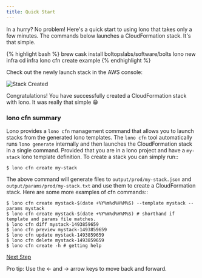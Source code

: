```yaml
---
title: Quick Start
---
```


In a hurry? No problem!  Here's a quick start to using lono that takes only a few minutes.  The commands below launches a CloudFormation stack.  It's that simple.

{% highlight bash %}
brew cask install boltopslabs/software/bolts
lono new infra
cd infra
lono cfn create example
{% endhighlight %}

Check out the newly launch stack in the AWS console:

<img src="/img/tutorial/stack-created.png" alt="Stack Created" class="doc-photo">

Congratulations!  You have successfully created a CloudFormation stack with lono. It was really that simple 😁

### lono cfn summary

Lono provides a `lono cfn` management command that allows you to launch stacks from the generated lono templates. The `lono cfn` tool automatically runs `lono generate` internally and then launches the CloudFormation stack in a single command. Provided that you are in a lono project and have a `my-stack` lono template definition. To create a stack you can simply run::

```
$ lono cfn create my-stack
```

The above command will generate files to `output/prod/my-stack.json` and `output/params/prod/my-stack.txt` and use them to create a CloudFormation stack. Here are some more examples of cfn commands::

```
$ lono cfn create mystack-$(date +%Y%m%d%H%M%S) --template mystack --params mystack
$ lono cfn create mystack-$(date +%Y%m%d%H%M%S) # shorthand if template and params file matches.
$ lono cfn diff mystack-1493859659
$ lono cfn preview mystack-1493859659
$ lono cfn update mystack-1493859659
$ lono cfn delete mystack-1493859659
$ lono cfn create -h # getting help
```

<a id="next" class="btn btn-primary" href="{% link docs.md %}">Next Step</a>
<p class="keyboard-tip">Pro tip: Use the <- and -> arrow keys to move back and forward.</p>

